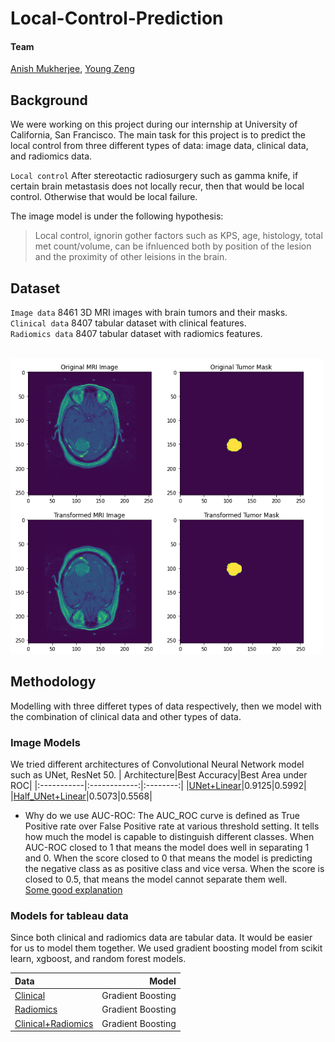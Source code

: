 # Local-Control-Prediction

#### Team
[Anish Mukherjee](https://github.com/anmuai), [Young Zeng](github.com/youngzyx)

## Background
We were working on this project during our internship at University of California, San Francisco. The main task for this project is to predict the local control from three different types of data: image data, clinical data, and radiomics data. <br />

`Local control` After stereotactic radiosurgery such as gamma knife, if certain brain metastasis does not locally recur, then that would be local control. Otherwise that would be local failure.<br />

The image model is under the following hypothesis:
 > Local control, ignorin gother factors such as KPS, age, histology, total met count/volume, can be ifnluenced both by position of the lesion and the proximity  of other leisions in the brain.
  
## Dataset
`Image data` 8461 3D MRI images with brain tumors and their masks. <br />
`Clinical data` 8407 tabular dataset with clinical features. <br />
`Radiomics data` 8407 tabular dataset with radiomics features. <br />

<br/>
<img src = 'img/MRI_img.png' width = '500' >

## Methodology
Modelling with three differet types of data respectively, then we model with the combination of clinical data and other types of data.

### Image Models
We tried different architectures of Convolutional Neural Network model such as UNet, ResNet 50. 
| Architecture|Best Accuracy|Best Area under ROC|
|:-----------|:------------:|:--------:|
|[UNet+Linear](UNet_Linear.ipynb)|0.9125|0.5992|
|[Half_UNet+Linear](Half_UNet_Linear_balancing.ipynb)|0.5073|0.5568|

- Why do we use AUC-ROC:
  The AUC_ROC curve is defined as True Positive rate over False Positive rate at various threshold setting. It tells how much the model is capable to distinguish different classes. When AUC-ROC closed to 1 that means the model does well in separating 1 and 0. When the score closed to 0 that means the model is predicting the negative class as as positive class and vice versa. When the score is closed to 0.5, that means the model cannot separate them well.<br/>
[Some good explanation](https://towardsdatascience.com/understanding-auc-roc-curve-68b2303cc9c5)

### Models for tableau data
Since both clinical and radiomics data are tabular data. It would be easier for us to model them together. We used gradient boosting model from scikit learn, xgboost, and random forest models.

|Data|Model|
|:---|----:|
|[Clinical](Gradient_Boosting_clinical&radiomic.ipynb)|Gradient Boosting|
|[Radiomics](Gradient_Boosting_clinical&radiomic.ipynb)|Gradient Boosting|
|[Clinical+Radiomics](Gradient_Boosting_clinical&radiomic.ipynb)|Gradient Boosting|
